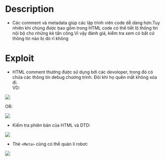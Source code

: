 # Description
- Các comment và metadata giúp các lập trình viên code dễ dàng hơn.Tuy nhiên khi chúng được bao gồm trong HTML code có thể tiết lộ thông tin nội bộ cho những kẻ tấn công.Vì vậy đánh giá, kiểm tra xem có bất cứ thông tin nào bị dò rỉ không
# Exploit
- HTML comment thường được sử dụng bởi các devoloper, trong đó có chứa các thông tin debug chương trình. Đôi khi họ quên mất không xóa đi.  
VD:  

![](https://github.com/huyenlamchiton/owasp/blob/master/Information%20Gathering/image/005-1.png)  

OR:  

![](https://github.com/huyenlamchiton/owasp/blob/master/Information%20Gathering/image/005-2.png)  

- Kiểm tra phiên bản của HTML và DTD:  

![](https://github.com/huyenlamchiton/owasp/blob/master/Information%20Gathering/image/005-3.png)  

- Thẻ ```<Meta>``` cũng có thể quản lí robot:  

![](https://github.com/huyenlamchiton/owasp/blob/master/Information%20Gathering/image/005-4.png) 